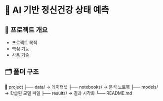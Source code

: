 # 📌 AI 기반 정신건강 상태 예측

## 📝 프로젝트 개요
- 프로젝트 목적
- 핵심 기능
- 사용 기술

## 🗂️ 폴더 구조
📁 project
├── data/ → 데이터셋
├── notebooks/ → 분석 노트북
├── models/ → 학습된 모델 파일
├── results/ → 결과 시각화
└── README.md